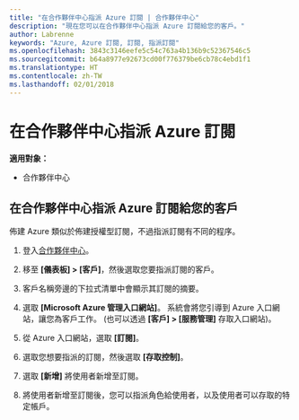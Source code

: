 ```yaml
---
title: "在合作夥伴中心指派 Azure 訂閱 | 合作夥伴中心"
description: "現在您可以在合作夥伴中心指派 Azure 訂閱給您的客戶。"
author: Labrenne
keywords: "Azure, Azure 訂閱, 訂閱, 指派訂閱"
ms.openlocfilehash: 3843c3146eefe5c54c763a4b136b9c52367546c5
ms.sourcegitcommit: b64a8977e92673cd00f776379be6cb78c4ebd1f1
ms.translationtype: HT
ms.contentlocale: zh-TW
ms.lasthandoff: 02/01/2018
---
```

# <a name="assign-azure-subscriptions-in-partner-center"></a>在合作夥伴中心指派 Azure 訂閱

**適用對象：**

-  合作夥伴中心
 
## <a name="assign-azure-subcriptions-to-your-customers-in-partner-center"></a>在合作夥伴中心指派 Azure 訂閱給您的客戶

佈建 Azure 類似於佈建授權型訂閱，不過指派訂閱有不同的程序。
 
1. 登入[合作夥伴中心](https://na01.safelinks.protection.outlook.com/?url=https%3A%2F%2Fpartnercenter.microsoft.com%2F&data=02%7C01%7Cv-keimag%40microsoft.com%7C6f107d2337fa483b078e08d4efba2d13%7C72f988bf86f141af91ab2d7cd011db47%7C1%7C0%7C636397030307982666&sdata=jViWaoT04hVO10MpiduZoNV95Iv%2B4RX3wpVd028RHSU%3D&reserved=0)。

2. 移至 **\[儀表板\] > \[客戶\]**，然後選取您要指派訂閱的客戶。

3. 客戶名稱旁邊的下拉式清單中會顯示其訂閱的摘要。

4. 選取 **\[Microsoft Azure 管理入口網站\]**。 系統會將您引導到 Azure 入口網站，讓您為客戶工作。 (也可以透過 **\[客戶\] > \[服務管理\]** 存取入口網站)。

5. 從 Azure 入口網站，選取 **\[訂閱\]**。

6. 選取您想要指派的訂閱，然後選取 **\[存取控制\]**。

7. 選取 **\[新增\]** 將使用者新增至訂閱。 

8. 將使用者新增至訂閱後，您可以指派角色給使用者，以及使用者可以存取的特定帳戶。 


